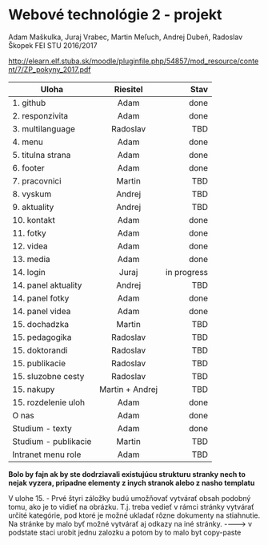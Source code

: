 # Webové technológie 2 - projekt
Adam Maškulka, Juraj Vrabec, Martin Meľuch, Andrej Dubeň, Radoslav Škopek
FEI STU 2016/2017

http://elearn.elf.stuba.sk/moodle/pluginfile.php/54857/mod_resource/content/7/ZP_pokyny_2017.pdf


| Uloha        | Riesitel           | Stav  |
| ------------- |:-------------:| -----:|
| 1. github      | Adam | done |
| 2. responzivita      | Adam      |   done |
| 3. multilanguage | Radoslav      |    TBD |
| 4. menu      | Adam | done |
| 5. titulna strana      | Adam      |   done |
| 6. footer | Adam      |   done |
| 7. pracovnici      | Martin | TBD |
| 8. vyskum      | Andrej      |   TBD |
| 9. aktuality | Andrej      |    TBD |
| 10. kontakt      | Adam | done |
| 11. fotky      | Adam      |   done |
| 12. videa | Adam      |    done |
| 13. media      | Adam | done |
| 14. login      | Juraj      |  in progress |
| 14. panel aktuality      | Andrej      |  TBD |
| 14. panel fotky      | Adam      |  done |
| 14. panel videa      | Adam      |  done |
| 15. dochadzka | Martin      |    TBD |
| 15. pedagogika  | Radoslav | TBD |
| 15. doktorandi  | Radoslav | TBD |
| 15. publikacie  | Radoslav | TBD |
| 15. sluzobne cesty  | Radoslav | TBD |
| 15. nakupy  | Martin + Andrej | TBD |
| 15. rozdelenie uloh  | Adam | done |
| O nas  | Adam | done |
| Studium - texty  | Adam | done |
| Studium - publikacie  | Martin | TBD |
| Intranet menu role  | Adam | TBD |

**Bolo by fajn ak by ste dodrziavali existujúcu strukturu stranky nech to nejak vyzera, pripadne elementy z inych stranok alebo z nasho templatu**

V ulohe 15. - Prvé štyri záložky budú umožňovať vytvárať obsah podobný tomu, ako je to vidieť na
obrázku. T.j. treba vedieť v rámci stránky vytvárať určité kategórie, pod ktoré je možné
ukladať rôzne dokumenty na stiahnutie. Na stránke by malo byť možné vytvárať aj odkazy na
iné stránky. ----> v podstate staci urobit jednu zalozku a potom by to malo byt copy-paste


